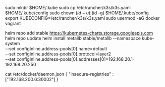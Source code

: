 sudo mkdir $HOME/.kube
sudo cp /etc/rancher/k3s/k3s.yaml $HOME/.kube/config
sudo chown $(id -u):$(id -g) $HOME/.kube/config
export KUBECONFIG=/etc/rancher/k3s/k3s.yaml
sudo usermod -aG docker vagrant

helm repo add stable https://kubernetes-charts.storage.googleapis.com
helm repo update
helm install metallb stable/metallb --namespace kube-system \
  --set configInline.address-pools[0].name=default \
  --set configInline.address-pools[0].protocol=layer2 \
  --set configInline.address-pools[0].addresses[0]=192.168.20.1-192.168.20.250

  cat /etc/docker/daemon.json
{
  "insecure-registries" : ["192.168.200.6:30002"]
}